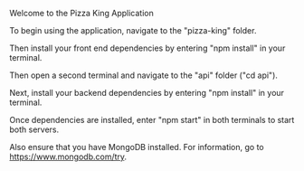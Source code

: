 Welcome to the Pizza King Application

To begin using the application, navigate to the "pizza-king" folder.

Then install your front end dependencies by entering "npm install" in your terminal.

Then open a second terminal and navigate to the "api" folder ("cd api").

Next, install your backend dependencies by entering "npm install" in your terminal.

Once dependencies are installed, enter "npm start" in both terminals to start both servers.

Also ensure that you have MongoDB installed. For information, go to https://www.mongodb.com/try.
